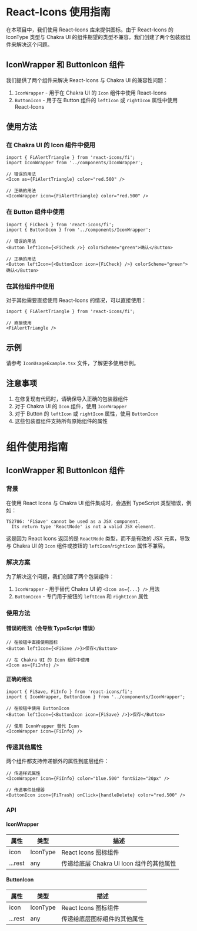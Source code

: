 # React-Icons 使用指南

在本项目中，我们使用 React-Icons 库来提供图标。由于 React-Icons 的 IconType 类型与 Chakra UI 的组件期望的类型不兼容，我们创建了两个包装器组件来解决这个问题。

## IconWrapper 和 ButtonIcon 组件

我们提供了两个组件来解决 React-Icons 与 Chakra UI 的兼容性问题：

1. `IconWrapper` - 用于在 Chakra UI 的 `Icon` 组件中使用 React-Icons
2. `ButtonIcon` - 用于在 Button 组件的 `leftIcon` 或 `rightIcon` 属性中使用 React-Icons

## 使用方法

### 在 Chakra UI 的 Icon 组件中使用

```tsx
import { FiAlertTriangle } from 'react-icons/fi';
import IconWrapper from '../components/IconWrapper';

// 错误的用法
<Icon as={FiAlertTriangle} color="red.500" />

// 正确的用法
<IconWrapper icon={FiAlertTriangle} color="red.500" />
```

### 在 Button 组件中使用

```tsx
import { FiCheck } from 'react-icons/fi';
import { ButtonIcon } from '../components/IconWrapper';

// 错误的用法
<Button leftIcon={<FiCheck />} colorScheme="green">确认</Button>

// 正确的用法
<Button leftIcon={<ButtonIcon icon={FiCheck} />} colorScheme="green">确认</Button>
```

### 在其他组件中使用

对于其他需要直接使用 React-Icons 的情况，可以直接使用：

```tsx
import { FiAlertTriangle } from 'react-icons/fi';

// 直接使用
<FiAlertTriangle />
```

## 示例

请参考 `IconUsageExample.tsx` 文件，了解更多使用示例。

## 注意事项

1. 在修复现有代码时，请确保导入正确的包装器组件
2. 对于 Chakra UI 的 `Icon` 组件，使用 `IconWrapper`
3. 对于 Button 的 `leftIcon` 或 `rightIcon` 属性，使用 `ButtonIcon`
4. 这些包装器组件支持所有原始组件的属性

# 组件使用指南

## IconWrapper 和 ButtonIcon 组件

### 背景

在使用 React Icons 与 Chakra UI 组件集成时，会遇到 TypeScript 类型错误，例如：

```
TS2786: 'FiSave' cannot be used as a JSX component.
  Its return type 'ReactNode' is not a valid JSX element.
```

这是因为 React Icons 返回的是 `ReactNode` 类型，而不是有效的 JSX 元素，导致与 Chakra UI 的 `Icon` 组件或按钮的 `leftIcon`/`rightIcon` 属性不兼容。

### 解决方案

为了解决这个问题，我们创建了两个包装组件：

1. `IconWrapper` - 用于替代 Chakra UI 的 `<Icon as={...} />` 用法
2. `ButtonIcon` - 专门用于按钮的 `leftIcon` 和 `rightIcon` 属性

### 使用方法

#### 错误的用法（会导致 TypeScript 错误）

```tsx
// 在按钮中直接使用图标
<Button leftIcon={<FiSave />}>保存</Button>

// 在 Chakra UI 的 Icon 组件中使用
<Icon as={FiInfo} />
```

#### 正确的用法

```tsx
import { FiSave, FiInfo } from 'react-icons/fi';
import { IconWrapper, ButtonIcon } from '../components/IconWrapper';

// 在按钮中使用 ButtonIcon
<Button leftIcon={<ButtonIcon icon={FiSave} />}>保存</Button>

// 使用 IconWrapper 替代 Icon
<IconWrapper icon={FiInfo} />
```

### 传递其他属性

两个组件都支持传递额外的属性到底层组件：

```tsx
// 传递样式属性
<IconWrapper icon={FiInfo} color="blue.500" fontSize="20px" />

// 传递事件处理器
<ButtonIcon icon={FiTrash} onClick={handleDelete} color="red.500" />
```

### API

#### IconWrapper

| 属性 | 类型 | 描述 |
|------|------|------|
| icon | IconType | React Icons 图标组件 |
| ...rest | any | 传递给底层 Chakra UI Icon 组件的其他属性 |

#### ButtonIcon

| 属性 | 类型 | 描述 |
|------|------|------|
| icon | IconType | React Icons 图标组件 |
| ...rest | any | 传递给底层图标组件的其他属性 | 